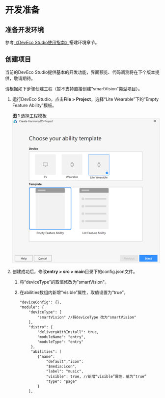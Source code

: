 # 开发准备<a name="ZH-CN_TOPIC_0000001055087693"></a>

## 准备开发环境<a name="section1912530122716"></a>

参考[《DevEco Studio使用指南》](https://developer.harmonyos.com/cn/docs/documentation/doc-guides/tools_overview-0000001053582387)搭建环境章节。

## 创建项目<a name="section1456035192720"></a>

当前的DevEco Studio提供基本的开发功能，界面预览、代码调测将在下个版本提供，敬请期待。

请根据如下步骤创建工程（暂不支持直接创建“smartVision”类型项目）。

1.  运行DevEco Studio，点击**File \> Project**，选择“Lite Wearable”下的“Empty Feature Ability”模板。

    **图 1**  选择工程模板<a name="fig1111842916140"></a>  
    ![](figures/选择工程模板.png "选择工程模板")

2.  创建成功后，修改**entry \> src \> main**目录下的config.json文件。
    1.  将“deviceType”的取值修改为"smartVision"。
    2.  在abilities数组内新增“visible”属性，取值设置为“true”。

        ```
        "deviceConfig": {},
        "module": {
            "deviceType": [
                "smartVision" //将deviceType 改为"smartVision"
            ],
            "distro": {
                "deliveryWithInstall": true,
                "moduleName": "entry",
                "moduleType": "entry"  
             },
             "abilities": [    
                {"name": 
                    "default","icon": 
                    "$media:icon",
                    "label": "music",
                    "visible": true, //新增“visible”属性，值为“true”
                    "type": "page"    
                }  
            ],
        ```



